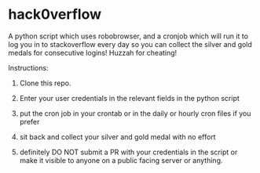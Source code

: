# hack0verflow
A python script which uses robobrowser, and a cronjob which will run it to log you in to stackoverflow
every day so you can collect the silver and gold medals for consecutive logins!  Huzzah for cheating!

Instructions:

1. Clone this repo.
2. Enter your user credentials in the relevant fields in the python script
3. put the cron job in your crontab or in the daily or hourly cron files if you prefer
4. sit back and collect your silver and gold medal with no effort 

5. definitely DO NOT submit a PR with your credentials in the script or make it visible to anyone on a public facing server or anything.


